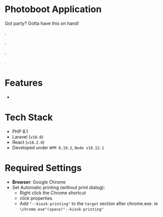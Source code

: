 # Photoboot Application

Got party? Gotta have this on hand! 

.

.

.

.
# Features
- 



# Tech Stack
- PHP 8.1
- Laravel (`v10.0`)
- React (`v18.2.0`)
- Developed under `NPM 8.19.2`, `Node v18.12.1`


# Required Settings
- **Browser**: Google Chrome
- Set Automatic printing (without print dialog):
    - Right click the Chrome shortcut
    - click properties
    - Add `"--kiosk-printing"` to the `target` section after chrome.exe. ie `\chrome.exe"(space)"--kiosk-printing"`

    